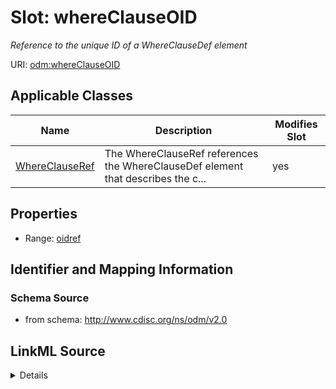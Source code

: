 # Slot: whereClauseOID


_Reference to the unique ID of a WhereClauseDef element_



URI: [odm:whereClauseOID](http://www.cdisc.org/ns/odm/v2.0/whereClauseOID)



<!-- no inheritance hierarchy -->




## Applicable Classes

| Name | Description | Modifies Slot |
| --- | --- | --- |
[WhereClauseRef](WhereClauseRef.md) | The WhereClauseRef references the WhereClauseDef element that describes the c... |  yes  |







## Properties

* Range: [oidref](oidref.md)





## Identifier and Mapping Information







### Schema Source


* from schema: http://www.cdisc.org/ns/odm/v2.0




## LinkML Source

<details>
```yaml
name: whereClauseOID
description: Reference to the unique ID of a WhereClauseDef element
from_schema: http://www.cdisc.org/ns/odm/v2.0
rank: 1000
alias: whereClauseOID
domain_of:
- WhereClauseRef
range: oidref

```
</details>